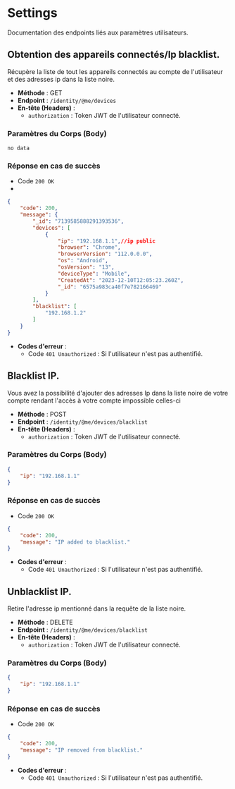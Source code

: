 # Settings

Documentation des endpoints liés aux paramètres utilisateurs.

## Obtention des appareils connectés/Ip blacklist.

Récupère la liste de tout les appareils connectés au compte de l'utilisateur et des adresses ip dans la liste noire.

- **Méthode** : GET
- **Endpoint** : `/identity/@me/devices`
- **En-tête (Headers)** :
  - `authorization` : Token JWT de l'utilisateur connecté.

### Paramètres du Corps (Body)
`no data`

### Réponse en cas de succès
- Code `200 OK`
- 
```json
{
	"code": 200,
	"message": {
		"_id": "7139585888291393536",
		"devices": [
			{
				"ip": "192.168.1.1",//ip public
				"browser": "Chrome",
				"browserVersion": "112.0.0.0",
				"os": "Android",
				"osVersion": "13",
				"deviceType": "Mobile",
				"CreatedAt": "2023-12-10T12:05:23.260Z",
				"_id": "6575a983ca40f7e782166469"
			}
		],
		"blacklist": [
			"192.168.1.2"
		]
	}
}
```
- **Codes d'erreur** :
  - Code `401 Unauthorized` : Si l'utilisateur n'est pas authentifié.

## Blacklist IP.

Vous avez la possibilité d'ajouter des adresses Ip dans la liste noire de votre compte rendant l'accès à votre compte impossible celles-ci

- **Méthode** : POST
- **Endpoint** : `/identity/@me/devices/blacklist`
- **En-tête (Headers)** :
  - `authorization` : Token JWT de l'utilisateur connecté.

### Paramètres du Corps (Body)

```json
{
	"ip": "192.168.1.1"
}
```

### Réponse en cas de succès
- Code `200 OK`

```json
{
	"code": 200,
	"message": "IP added to blacklist."
}
```
- **Codes d'erreur** :
  - Code `401 Unauthorized` : Si l'utilisateur n'est pas authentifié.


## Unblacklist IP.

Retire l'adresse ip mentionné dans la requête de la liste noire.

- **Méthode** : DELETE
- **Endpoint** : `/identity/@me/devices/blacklist`
- **En-tête (Headers)** :
  - `authorization` : Token JWT de l'utilisateur connecté.

### Paramètres du Corps (Body)

```json
{
	"ip": "192.168.1.1"
}
```

### Réponse en cas de succès
- Code `200 OK`

```json
{
	"code": 200,
	"message": "IP removed from blacklist."
}
```
- **Codes d'erreur** :
  - Code `401 Unauthorized` : Si l'utilisateur n'est pas authentifié.
